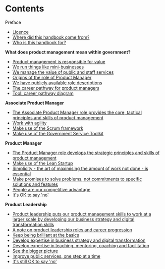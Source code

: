 # Contents

Preface

- [Licence](../product-management-handbook/sharing)
- [Where did this handbook come from?](../product-management-handbook/preface)
- [Who is this handbook for?](../product-management-handbook/audience)

**What does product management mean within government?**

- [Product management is responsible for value](../product-management-handbook/value)
- [We run things like mini-businesses](../product-management-handbook/business)
- [We manage the value of public and staff services](../product-management-handbook/publicservice)
- [Origins of the role of Product Manager](../product-management-handbook/origins)
- [We have publicly available role descriptions](../product-management-handbook/roledescription)
- [The career pathway for product managers](../product-management-handbook/pathway)
- [Tool: career pathway diagram](../product-management-handbook/pathwaydiagram)

**Associate Product Manager**

- [The Associate Product Manager role provides the core, tactical principles and skills of product management](../product-management-handbook/apmsummary)
- [Work with agility](../product-management-handbook/agility)
- [Make use of the Scrum framework](../product-management-handbook/scrum)
- [Make use of the Government Service Toolkit](../product-management-handbook/servicetoolkit)

**Product Manager**

- [The Product Manager role develops the strategic principles and skills of product management](../product-management-handbook/pmsummary)
- [Make use of the Lean Startup](../product-management-handbook/leanstartup)
- [Simplicity - the art of maximising the amount of work not done - is essential](../product-management-handbook/simplicity)
- [Make promises to solve problems, not commitments to specific solutions and features](../product-management-handbook/problemfocus)
- [People are our competitive advantage](../product-management-handbook/people)
- [It's OK to say 'no'](../product-management-handbook/sayno)

**Product Leadership**

- [Product leadership puts our product management skills to work at a larger scale by developing our business strategy and digital transformation skills](../product-management-handbook/leadershipsummary)
- [A note on product leadership roles and career progression](../product-management-handbook/leadershiproles)
- [Keep being brilliant at the basics](../product-management-handbook/basics)
- [Develop expertise in business strategy and digital transformation](../product-management-handbook/strategytransformation)
- [Develop expertise in teaching, mentoring, coaching and facilitation](../product-management-handbook/coaching)
- [See the bigger picture](../product-management-handbook/leadershipdimensions)
- [Improve public services, one step at a time](../product-management-handbook/pdca)
- [It's still OK to say 'no'](../product-management-handbook/continuesayingno)
